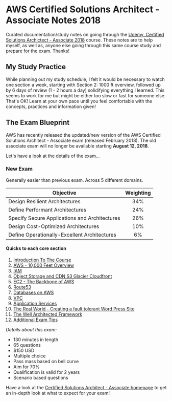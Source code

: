 # AWS Certified Solutions Architect - Associate Notes 2018

Curated documentation/study notes on going through the [Udemy, Certified Solutions Archictect - Associate 2018](https://www.udemy.com/aws-certified-solutions-architect-associate/) course. These notes are to help myself, as well as, anyone else going through this same course study and prepare for the exam. Thanks!

## My Study Practice

While planning out my study schedule, I felt it would be necessary to watch one section a week, starting with Section 2: 1000 ft overview, followed up by 6 days of review (1 - 2 hours a day) solidifying everything I learned. This seems to work for me but might be either too slow or fast for someone else. That's OK! Learn at your own pace until you feel comfortable with the concepts, practices and information given!

## The Exam Blueprint

AWS has recently released the updated/new version of the AWS Certified Solutions Architect - Associate exam (released February 2018). The old associate exam will no longer be available starting **August 12, 2018**.

Let's have a look at the details of the exam...

### New Exam

Generally easier than previous exam. Across 5 different domains.

| Objective     | Weighting                           |
| ------------- |:-----------------------------------:|
| Design Resilient Architectures                | 34% |
| Define Performant Architectures                | 24% |
| Specify Secure Applications and Architectures | 26% |
| Design Cost-Optimized Architectures           | 10% |
| Define Operationally-Excellent Architectures  | 6%  |

#### Quicks to each core section

1.  [Introduction To The Course](/into-to-course/README.md)
2.  [AWS - 10,000 Feet Overview](/1000-ft-overview/README.md)
3.  [IAM](/IAM/README.md)
4.  [Object Storage and CDN S3 Glacier Cloudfront](/Object-Storage-and-CDN-S3-Glacier-Cloudfront/README.md)
5.  [EC2 - The Backbone of AWS](/EC2/README.md)
6.  [Route53](/Route-53/README.md)
7.  [Databases on AWS](/Databases/README.md)
8.  [VPC](/VPC/README.md)
9.  [Application Services](/Application-Services/README.md)
10. [The Real World - Creating a fault tolerant Word Press Site](/Real-World/README.md)
11. [The Well Architected Framework](/The-Well-Architected-Framework/README.md)
12. [Additional Exam Tips](/Additional-Exam-Tips/README.md)

_Details about this exam:_

- 130 minutes in length
- 65 questions
- $150 USD
- Multiple choice
- Pass mass based on bell curve
- Aim for 70%
- Qualification is valid for 2 years
- Scenario based questions

Have a look at the [Certified Solutions Architect - Associate homepage](https://aws.amazon.com/certification/certified-solutions-architect-associate/) to get an in-depth look at what to expect for your exam!
